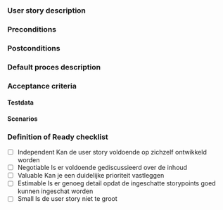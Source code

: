### User story description

### Preconditions

### Postconditions

### Default proces description

### Acceptance criteria

#### Testdata

#### Scenarios

### Definition of Ready checklist
- [ ] Independent  Kan de user story voldoende op zichzelf ontwikkeld worden
- [ ] Negotiable Is er voldoende gediscussieerd over de inhoud
- [ ] Valuable Kan je een duidelijke prioriteit vastleggen
- [ ] Estimable Is er genoeg detail opdat de ingeschatte storypoints goed kunnen ingeschat worden
- [ ] Small Is de user story niet te groot
